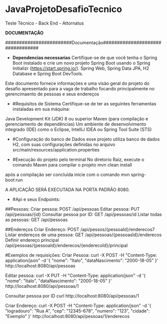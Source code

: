 # JavaProjetoDesafioTecnico
Teste Técnico - Back End - Attornatus


**DOCUMENTAÇÂO**

########################Documentação#################################

- **Dependencias necessarias**
Certifique-se de que você tenha o Spring Boot instalado e crie um novo projeto Spring Boot usando o Spring Initializr (https://start.spring.io/).
Spring Web, Spring Data JPA, H2 Database e Spring Boot DevTools.

Este documento fornece informações e uma visão geral do projeto do desafio apresentado para a vaga de trabalho
focando principalmente no gerencimaento de pessoas e seus endereços



- #Requisitos de Sistema
Certifique-se de ter as seguintes ferramentas instaladas em sua máquina:

Java Development Kit (JDK) 8 ou superior
Maven (para compilação e gerenciamento de dependências)
Um ambiente de desenvolvimento integrado (IDE) como o Eclipse, IntelliJ IDEA ou Spring Tool Suite (STS)


- #Configuração do banco de Dados
esse projeto utiliza banco de dados H2, com suas configurações definidas no arquivo
src/main/resources/application.properties

- #Execução do projeto pelo terminal
No diretorio Raiz, execute o comando Maven para compilar o projeto
mvn clean install

após a compilação ser concluida inicie com  o comando
mvn spring-boot:run

A APLICAÇÃO SERÁ EXECUTADA NA PORTA PADRÃO 8080.


- #Api e seus Endpoints:

##Pessoas:
Criar pessoa: POST /api/pessoas
Editar pessoa: PUT /api/pessoas/{id}
Consultar pessoa por ID: GET /api/pessoas/id
Listar todas as pessoas: GET /api/ṕessoas

##Endereços
Criar Endereço: POST /api/pessos/{pessoaId}/enderecos7
Listar endereços de uma pessoa: GET /api/pessoas/{pessoasId}/enderecos
Definir endereço principal
/api/pessoas/{pessoaId}/enderecos/{enderecoId}/principal

#Exemplos de requisições: 
Criar Pessoa: 
curl -X POST -H "Content-Type: application/json" -d '{
  "nome": "Italo",
  "dataNascimento": "2000-18-05"
}' http://localhost:8080/api/pessoas


Editar pessoa: 
curl -X PUT -H "Content-Type: application/json" -d '{
  "nome": "Italo",
  "dataNascimento": "2000-18-05"
}' http://localhost:8080/api/pessoas/1



Consultar pessoa por ID
curl http://localhost:8080/api/pessoas/1


Criar Endereço: 
curl -X POST -H "Content-Type: application/json" -d '{
  "logradouro": "Rua A",
  "cep": "12345-678",
  "numero": "123",
  "cidade": "Exemplo"
}' http://localhost:8080/api/pessoas/1/enderecos

